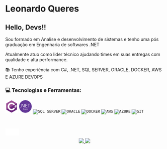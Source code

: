 <h1 align="left">Leonardo Queres</h1>

## Hello, Devs!!
<div display="inline-block">
<p align="left">Sou formado em Analise e desenvolvimento de sistemas e tenho uma pós graduação em Engenharia de softwares .NET</p>
<p align="left">Atualmente atuo como lider técnico ajudando times em suas entregas com qualidade e alta performance.</p>
<p align="left">📚 Tenho experiência com C#, .NET, SQL SERVER, ORACLE, DOCKER, AWS E AZURE DEVOPS</p>
</div>


### :computer: Tecnologias e Ferramentas: 
<code><img width="40px" src="https://github.com/devicons/devicon/blob/v2.16.0/icons/csharp/csharp-original.svg" title = "CSHARP"/></code>
<code><img width="40px" src="https://github.com/devicons/devicon/blob/v2.16.0/icons/dotnetcore/dotnetcore-original.svg" title = "DOTNET"/></code>
<code><img width="40px" src="https://cdn.jsdelivr.net/gh/devicons/devicon@latest/icons/microsoftsqlserver/microsoftsqlserver-plain-wordmark.svg" title = "SQL SERVER"/></code>
<code><img width="40px" src="https://cdn.jsdelivr.net/gh/devicons/devicon@latest/icons/oracle/oracle-original.svg" title = "ORACLE"/></code>
<code><img width="40px" src="https://cdn.jsdelivr.net/gh/devicons/devicon@latest/icons/docker/docker-original-wordmark.svg" title = "DOCKER"/></code>
<code><img width="40px" src="https://cdn.jsdelivr.net/gh/devicons/devicon@latest/icons/amazonwebservices/amazonwebservices-plain-wordmark.svg" title = "AWS"/></code>
<code><img width="40px" src="https://cdn.jsdelivr.net/gh/devicons/devicon@latest/icons/azure/azure-original-wordmark.svg" title = "AZURE"/></code>
<code><img width="40px" src="https://cdn.jsdelivr.net/gh/devicons/devicon@latest/icons/git/git-original-wordmark.svg" title = "GIT"/></code>

</br>

<a href="https://www.instagram.com/leoqueresrj" target="_blank"><img align="left" alt="Instagram" width="22px" src="https://github.com/Aakarsh-B/trying-repos/blob/master/insta.svg" />
<a href="hhttps://www.linkedin.com/in/leonardo-queres-aa02722a" target="_blank"><img align="left" alt="LinkedIn" width="22px" src="https://github.com/Aakarsh-B/trying-repos/blob/master/linkedin.svg" />

</br>
<p align="center">
<a href="https://github.com/LeonardoQueres">
  <img height="180em" src="https://github-readme-stats-eight-theta.vercel.app/api?username=LeonardoQueres&show_icons=true&theme=algolia&include_all_commits=true&count_private=true"/>
  <img height="180em" src="https://github-readme-stats-eight-theta.vercel.app/api/top-langs/?username=LeonardoQueres&layout=compact&langs_count=8&theme=algolia"/>
</a>
</p>
